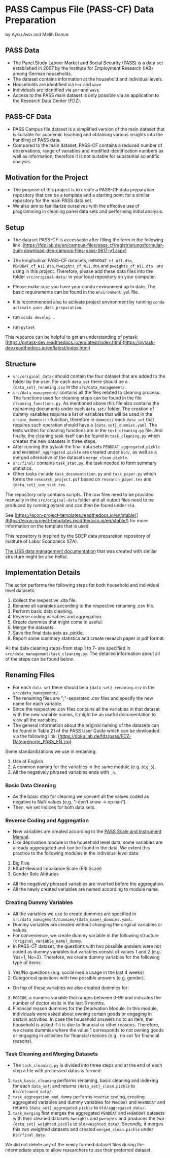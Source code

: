 # PASS Campus File (PASS-CF) Data Preparation

by 
Aysu Avcı and Melih Damar

## PASS Data
- The Panel Study Labour Market and Social Security (PASS) is a data set established in 2007 by the Institute for Employment Research (IAB) among German households.
- The dataset contains information at the household and individual levels.
- Households are identified via `hnr` and `wave`
- Individuals are identified via `pnr` and `wave`
- Access to the PASS main dataset is only possible via an application to the Research Data Center (FDZ).

## PASS-CF Data
- PASS Campus file dataset is a simplified version of the main dataset that is suitable for academic teaching and obtaining various insights into the handling of PASS data.
- Compared to the main dataset, PASS-CF contains a reduced number of observations, range of variables and modified identification numbers as well as information; therefore it is not suitable for substantial scientific analysis.

## Motivation for the Project
- The purpose of this project is to create a PASS-CF data preparation repository that can be a template and a starting point for a similar repository for the main PASS data set.
- We also aim to familiarize ourselves with the effective use of programming in cleaning panel data sets and performing initial analysis.

## Setup
- The dataset PASS-CF is accessable after filling the form in the following link :[https://fdz.iab.de/en/campus-files/pass_cf/registrierungsformular-zum-download-des-campus-files-pass-0617-v1.aspx]
- The longitudinal PASS-CF datasets, `HHENDDAT_cf_W11.dta`, `PENDDAT_cf_W11.dta`, `hweights_cf_W11.dta` and  `pweights_cf_W11.dta ` are using in this project. Therefore, please add these data files into the folder `src/original-data/` in your local repository on your computer.
- Please make sure you have your conda environment up to date. The basic requirements can be found in the `environment.yml` file.
- It is recommended also to activate project environment by running `conda activate pass_data_preparation`.

- run `conda develop .`
- run `pytask`

This resource can be helpful to get an understanding of pytask: [https://pytask-dev.readthedocs.io/en/latest/index.html](https://pytask-dev.readthedocs.io/en/latest/index.html)

## Structure
- `src/original_data/` should contain the four dataset that are added to the folder by the user. For each `data_set` there should be a `{data_set}_renaming.csv` in the `src/data_management/`.
- `src/data_management/` contains all the files related to cleaning process. The functions used for cleaning steps can be found in the file `cleaning_functions.py`. As mentioned above this file also contains the reanaming documents under each `data_set/` folder. The creation of dummy variables requires a list of variables that will be used in the `create_dummies()` function, therefore in `dummies/` each `data_set` that requires such operation should have a `{data_set}_dummies.yaml`. The tests written for cleaning functions are in the `test_cleaning.py` file. And finally, the cleaning task itself can be found in `task_cleaning.py` which creates the new datasets in three steps. 
- After running the pytask the final data sets `PENDDAT_aggregated.pickle` and `HHENDDAT_aggregated.pickle` are created under `bld/`, as well as a merged alternative of the datasets `merge_clean.pickle`. 
- `src/final/` contains `task_stat.py`, the task needed to form summary statistics.
- Other tasks include `task_documentation.py` and `task_paper.py` which forms the `research_project.pdf` based on `research_paper.tex` and `{data_set}_sum_stat.tex`.

The repository only contains scripts. The raw files need to be provided manually in the `src/original-data` folder and all output files need to be produced by running pytask and can then be found under `bld`.

See [https://econ-project-templates.readthedocs.io/en/stable/](https://econ-project-templates.readthedocs.io/en/stable/) for more information on the template that is used.

This repository is inspired by the SOEP data preparation repository of Institute of Labor Economics (IZA).

[The LISS data management documentation](https://liss-data-management-documentation.readthedocs.io/en/latest/) that was created with similar structure might be also helful.

## Implementation Details

The script performs the following steps for both household and individual level datasets.
1. Collect the respective .dta file.
2. Rename all variables according to the respective renaming .csv file.
3. Perform basic data cleaning.
4. Reverse coding variables and aggregation.
5. Create dummies that might come in useful.
6. Merge the datasets.
7. Save the final data sets as .pickle.
9. Report some summary statistics and create reseach paper in pdf format.

All the data cleaning steps-from step 1 to 7- are specified in `src/data_management/task_cleaning.py`. 
The detailed information about all of the steps can be found below.

## Renaming Files
- For each `data_set` there should be a `{data_set}_renaming.csv` in the `src/data_management/`.
- The renaming files are ";"-separated .csv files and specify the new name for each variable.
- Since the respective .csv files contains all the variables in that dataset with the new variable names, it might be an useful documentation to view all the variables.
- The general information about the original naming of the datasets can be found in Table 21 of the PASS User Guide which can be dowloaded via the following link: [https://doku.iab.de/fdz/pass/FDZ-Datenreporte_PASS_EN.zip].

Some standardizations we use in renaming:
1. Use of English
2. A common naming for the variables in the same module (e.g. `big_5`).
3. All the negatively phrased variables ends with `_n`.

### Basic Data Cleaning

- As the basic step for cleaning we convert all the values coded as negative to NaN values (e.g. “I don’t know -> np.nan”).
- Then, we set indices for both data sets.

### Reverse Coding and Aggregation

- New variables are created according to the [PASS Scale and Instrument Manual](https://doku.iab.de/fdz/reporte/2020/MR_07-20_EN.pdf).
- Like deprivation module in the household level data, some variables are already aggreagated and can be found in the data. We extent this practice to the following modules in the individual level data:

1. Big Five
2. Effort-Reward Imbalance Scale (ERI Scale)
3. Gender Role Attitudes

- All the negatively phrased variables are inverted before the aggregation.
- All the newly created variables are named according to module name.

### Creating Dummy Variables

- All the variables we use to create dummies are specified in `src/data_management/dummies/{data_name}_dummies.yaml`.
- Dummy variables are created without changing the original variables or values.
- For convenience, we create dummy variable in the following structure `{original_variable_name}_dummy`. 
- In PASS-CF dataset, the questions with two possible answers were not coded as dummy variables but variables consist of values 1 and 2 (e.g. Yes=1, No=2). Therefore, we create dummy variables for the following type of items:

1. Yes/No questions (e.g. social media usage in the last 4 weeks)
2. Categorical questions with two possible answers (e.g. gender). 
- On top of these variables we also created dummies for:
3. `PG0100`, a numeric variable that ranges between 0-99 and indicates the number of doctor visits in the last 3 months. 
4. Financial reason dummies for the Deprivation Module. In this module, individuals were asked about owning certain goods or engaging in certain activities. In case the household answers no to an item, the household is asked if it is due to financial or other reasons. Therefore, we create dummies where the value 1 corresponds to not owning goods or engaging in activities for financial reasons (e.g., no car for financial reasons).

### Task Cleaning and Merging Datasets
- The `task_cleaning.py` is divided into three steps and at the end of each step a file with processed datas is formed:
1. `task_basic_cleaning` performs renaming, basic cleaning and indexing for each `data_set`; and returns `{data_set}_clean.pickle` to `bld/cleaned_data/`.
2. `task_aggregation_and_dummy` performs reverse coding, creating aggregated variables and dummy variables for `PENDDAT` and `HHENDDAT` and returns `{data_set}_aggregated.pickle` to `bld/aggregated_data/`.
3. `task_merging` first merges the aggregated `PENDDAT` and `HHENDDAT` datasets with their cleaned datasets `hweights` and `pweights` and produces the two `{data_set}_weighted.pickle` to `bld/weighted_data/`. Secondly, it merges this two weighted datasets and created `merged_clean.pickle` under `bld/final_data`.

We did not delete any of the newly formed dataset files during the intermediate steps to allow researchers to use their preferred dataset.
